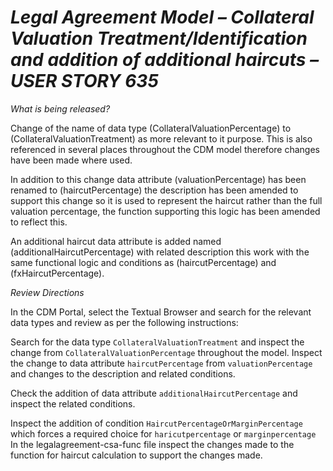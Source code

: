# *Legal Agreement Model – Collateral Valuation Treatment/Identification and addition of additional haircuts – USER STORY 635*

_What is being released?_

Change of the name of data type (CollateralValuationPercentage) to (CollateralValuationTreatment) as more relevant to it purpose. This is also referenced in several places throughout the CDM model therefore changes have been made where used. 

In addition to this change data attribute (valuationPercentage) has been renamed to (haircutPercentage) the description has been amended to support this change so it is used to represent the haircut rather than the full valuation percentage, the function supporting this logic has been amended to reflect this.

An additional haircut data attribute is added named (additionalHaircutPercentage) with related description this work with the same functional logic and conditions as (haircutPercentage) and (fxHaircutPercentage).



_Review Directions_

In the CDM Portal, select the Textual Browser and search for the relevant data types and review as per the following instructions:

Search for the data type `CollateralValuationTreatment` and inspect the change from `CollateralValuationPercentage` throughout the model. Inspect the change to data attribute `haircutPercentage` from `valuationPercentage` and changes to the description and related conditions.

Check the addition of data attribute `additionalHaircutPercentage` and inspect the related conditions.

Inspect the addition of condition `HaircutPercentageOrMarginPercentage` which forces a required choice for `haricutpercentage` or `marginpercentage` 
In the legalagreement-csa-func file inspect the changes made to the function for haircut calculation to support the changes made.

